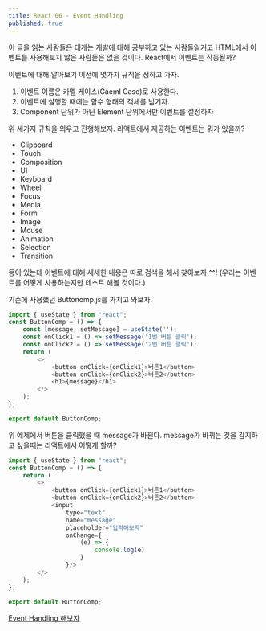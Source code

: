 ```yaml
---
title: React 06 - Event Handling
published: true
---
```


이 글을 읽는 사람들은 대게는 개발에 대해 공부하고 있는 사람들일거고 HTML에서 이벤트를 사용해보지 않은 사람들은 없을 것이다.
React에서 이벤트는 작동될까?

이벤트에 대해 알아보기 이전에 몇가지 규칙을 정하고 가자.
1. 이벤트 이름은 카멜 케이스(Caeml Case)로 사용한다.
2. 이벤트에 실행할 때에는 함수 형태의 객체를 넘기자.
3. Component 단위가 아닌 Element 단위에서만 이벤트를 설정하자

위 세가지 규칙을 외우고 진행해보자.
리액트에서 제공하는 이벤트는 뭐가 있을까?
- Clipboard
- Touch
- Composition
- UI
- Keyboard
- Wheel
- Focus
- Media
- Form
- Image
- Mouse
- Animation
- Selection
- Transition

등이 있는데 이벤트에 대해 세세한 내용은 따로 검색을 해서 찾아보자 ^^!
(우리는 이벤트를 어떻게 사용하는지만 테스트 해볼 것이다.)

기존에 사용했던 Buttonomp.js를 가지고 와보자.

```javascript
import { useState } from "react";
const ButtonComp = () => {
    const [message, setMessage] = useState('');
    const onClick1 = () => setMessage('1번 버튼 클릭');
    const onClick2 = () => setMessage('2번 버튼 클릭');
    return (
        <>
            <button onClick={onClick1}>버튼1</button>
            <button onClick={onClick2}>버튼2</button>
            <h1>{message}</h1>
        </>
    );
};

export default ButtonComp;
```

위 예제에서 버튼을 클릭했을 때 message가 바뀐다.
message가 바뀌는 것을 감지하고 싶을때는 리액트에서 어떻게 할까?

```javascript
import { useState } from "react";
const ButtonComp = () => {
    return (
        <>
            <button onClick={onClick1}>버튼1</button>
            <button onClick={onClick2}>버튼2</button>
            <input
                type="text"
                name="message"
                placeholder="입력해보자"
                onChange={
                    (e) => {
                        console.log(e)
                    }
                }/>
        </>
    );
};

export default ButtonComp;
```
[Event Handling 해보자](https://dev-nuruhee.github.io/nlog/React0)